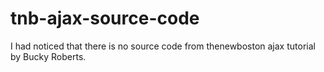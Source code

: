 # tnb-ajax-source-code
I had noticed that there is no source code from thenewboston ajax tutorial by Bucky Roberts.  
